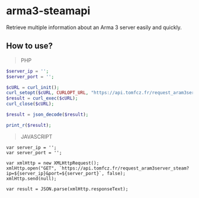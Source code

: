 # arma3-steamapi
Retrieve multiple information about an Arma 3 server easily and quickly.

## How to use?

> PHP
```PHP
$server_ip = '';
$server_port = '';

$cURL = curl_init();
curl_setopt($cURL, CURLOPT_URL, "https://api.tomfcz.fr/request_aram3server_steam?ip=$server_ip&port=$server_port");
$result = curl_exec($cURL);
curl_close($cURL);

$result = json_decode($result);

print_r($result);
```

> JAVASCRIPT
```JS
var server_ip = '';
var server_port = '';

var xmlHttp = new XMLHttpRequest();
xmlHttp.open("GET", `https://api.tomfcz.fr/request_aram3server_steam?ip=${server_ip}&port=${server_port}`, false);
xmlHttp.send(null);

var result = JSON.parse(xmlHttp.responseText);
```

